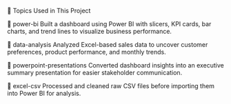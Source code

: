 📝 Topics Used in This Project

🔹 power-bi
Built a dashboard using Power BI with slicers, KPI cards, bar charts, and trend lines to visualize business performance.

🔹 data-analysis
Analyzed Excel-based sales data to uncover customer preferences, product performance, and monthly trends.

 🔹 powerpoint-presentations
Converted dashboard insights into an executive summary presentation for easier stakeholder communication.

🔹 excel-csv
Processed and cleaned raw CSV files before importing them into Power BI for analysis.
